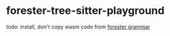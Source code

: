 # forester-tree-sitter-playground

todo: install, don't copy wasm code from [forester grammar](https://github.com/kentookura/tree-siter-forester)
